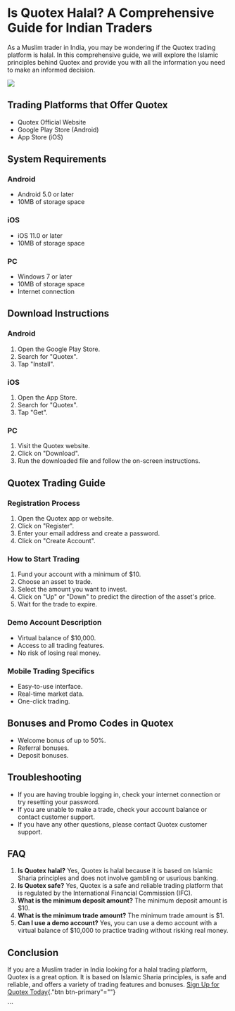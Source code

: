 # Is Quotex Halal? A Comprehensive Guide for Indian Traders

As a Muslim trader in India, you may be wondering if the Quotex trading
platform is halal. In this comprehensive guide, we will explore the
Islamic principles behind Quotex and provide you with all the
information you need to make an informed decision.

[![](https://static.quotex.io/files/4_en/300_250.jpg)](https://traff.sbs/brokerqxlid)

## Trading Platforms that Offer Quotex

-   Quotex Official Website
-   Google Play Store (Android)
-   App Store (iOS)

## System Requirements

### Android

-   Android 5.0 or later
-   10MB of storage space

### iOS

-   iOS 11.0 or later
-   10MB of storage space

### PC

-   Windows 7 or later
-   10MB of storage space
-   Internet connection

## Download Instructions

### Android

1.  Open the Google Play Store.
2.  Search for "Quotex".
3.  Tap "Install".

### iOS

1.  Open the App Store.
2.  Search for "Quotex".
3.  Tap "Get".

### PC

1.  Visit the Quotex website.
2.  Click on "Download".
3.  Run the downloaded file and follow the on-screen instructions.

## Quotex Trading Guide

### Registration Process

1.  Open the Quotex app or website.
2.  Click on "Register".
3.  Enter your email address and create a password.
4.  Click on "Create Account".

### How to Start Trading

1.  Fund your account with a minimum of \$10.
2.  Choose an asset to trade.
3.  Select the amount you want to invest.
4.  Click on "Up" or "Down" to predict the direction of the
    asset\'s price.
5.  Wait for the trade to expire.

### Demo Account Description

-   Virtual balance of \$10,000.
-   Access to all trading features.
-   No risk of losing real money.

### Mobile Trading Specifics

-   Easy-to-use interface.
-   Real-time market data.
-   One-click trading.

## Bonuses and Promo Codes in Quotex

-   Welcome bonus of up to 50%.
-   Referral bonuses.
-   Deposit bonuses.

## Troubleshooting

-   If you are having trouble logging in, check your internet connection
    or try resetting your password.
-   If you are unable to make a trade, check your account balance or
    contact customer support.
-   If you have any other questions, please contact Quotex customer
    support.

## FAQ

1.  **Is Quotex halal?** Yes, Quotex is halal because it is based on
    Islamic Sharia principles and does not involve gambling or usurious
    banking.
2.  **Is Quotex safe?** Yes, Quotex is a safe and reliable trading
    platform that is regulated by the International Financial Commission
    (IFC).
3.  **What is the minimum deposit amount?** The minimum deposit amount
    is \$10.
4.  **What is the minimum trade amount?** The minimum trade amount is
    \$1.
5.  **Can I use a demo account?** Yes, you can use a demo account with a
    virtual balance of \$10,000 to practice trading without risking real
    money.

## Conclusion

If you are a Muslim trader in India looking for a halal trading
platform, Quotex is a great option. It is based on Islamic Sharia
principles, is safe and reliable, and offers a variety of trading
features and bonuses. [Sign Up for Quotex
Today](\%22https://broker-qx.pro/sign-up/?lid=1102511\%22){."btn
btn-primary"=""}

\`\`\`

